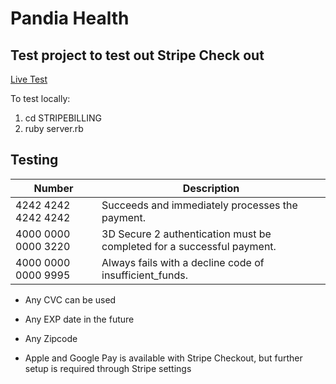# Pandia Health 
## Test project to test out Stripe Check out

[Live Test](https://pandiahealth.herokuapp.com)

To test locally: 
1. cd STRIPEBILLING 
2. ruby server.rb

## Testing 
| Number | Description | 
| ----------- | ----------- |
| 4242 4242 4242 4242 | Succeeds and immediately processes the payment. |
| 4000 0000 0000 3220 | 3D Secure 2 authentication must be completed for a successful payment. |
| 4000 0000 0000 9995 | Always fails with a decline code of insufficient_funds. |

- Any CVC can be used
- Any EXP date in the future
- Any Zipcode 

- Apple and Google Pay is available with Stripe Checkout, but further setup is required through Stripe settings



